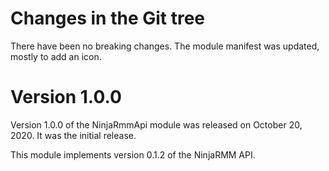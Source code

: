 # Changes in the Git tree
There have been no breaking changes.  The module manifest was updated, mostly to add an icon.

# Version 1.0.0
Version 1.0.0 of the NinjaRmmApi module was released on October 20, 2020.  It was the initial release.

This module implements version 0.1.2 of the NinjaRMM API.